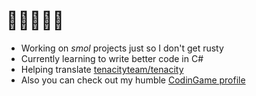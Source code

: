 # 🔰🧉😎🌆🎶

- Working on _smol_ projects just so I don't get rusty
- Currently learning to write better code in C#
- Helping translate [tenacityteam/tenacity](https://github.com/tenacityteam/tenacity)
- Also you can check out my humble [CodinGame profile](https://www.codingame.com/profile/1256446e5f3409eff488d5850807e5f29918033)
